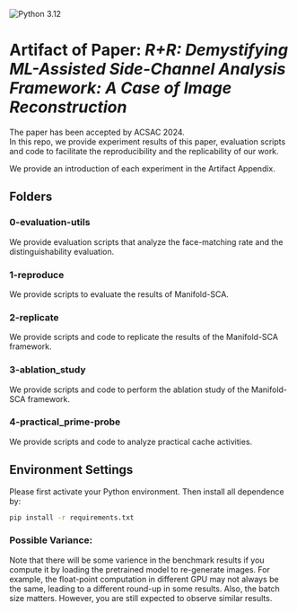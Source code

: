 ![Python 3.12](https://img.shields.io/badge/python-3.12-blue.svg)
# Artifact of Paper: *R+R: Demystifying ML-Assisted Side-Channel Analysis Framework: A Case of Image Reconstruction*

The paper has been accepted by ACSAC 2024.  
In this repo, we provide experiment results of this paper, evaluation scripts and code to facilitate the reproducibility and the replicability of our work.

We provide an introduction of each experiment in the Artifact Appendix.

## Folders
### 0-evaluation-utils
We provide evaluation scripts that analyze the face-matching rate and the distinguishability evaluation.

### 1-reproduce
We provide scripts to evaluate the results of Manifold-SCA. 

### 2-replicate
We provide scripts and code to replicate the results of the Manifold-SCA framework.

### 3-ablation_study
We provide scripts and code to perform the ablation study of the Manifold-SCA framework.

### 4-practical_prime-probe
We provide scripts and code to analyze practical cache activities.


## Environment Settings
Please first activate your Python environment. Then install all dependence by:
```bash
pip install -r requirements.txt
```

### Possible Variance:
Note that there will be some varience in the benchmark results if you compute it by loading the pretrained model to re-generate images. For example, the float-point computation in different GPU may not always be the same, leading to a different round-up in some results. Also, the batch size matters. However, you are still expected to observe similar results.